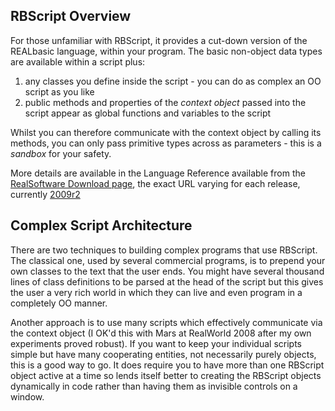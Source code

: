 ## RBScript Overview ##
For those unfamiliar with RBScript, it provides a cut-down version of the REALbasic language, within your program. The basic non-object data types are available within a script plus:
  1. any classes you define inside the script - you can do as complex an OO script as you like
  1. public methods and properties of the _context object_ passed into the script appear as global functions and variables to the script

Whilst you can therefore communicate with the context object by calling its methods, you can only pass primitive types across as parameters - this is a _sandbox_ for your safety.

More details are available in the Language Reference available from the [RealSoftware Download page](http://www.realsoftware.com/download/), the exact URL varying for each release, currently [2009r2](http://realsoftware.cachefly.net/REALbasic2009r2/LanguageReference.pdf)

## Complex Script Architecture ##
There are two techniques to building complex programs that use RBScript. The classical one, used by several commercial programs, is to prepend your own classes to the text that the user ends. You might have several thousand lines of class definitions to be parsed at the head of the script but this gives the user a very rich world in which they can live and even program in a completely OO manner.

Another approach is to use many scripts which effectively communicate via the context object (I OK'd this with Mars at RealWorld 2008 after my own experiments proved robust). If you want to keep your individual scripts simple but have many cooperating entities, not necessarily purely objects, this is a good way to go. It does require you to have more than one RBScript object active at a time so lends itself better to creating the RBScript objects dynamically in code rather than having them as invisible controls on a window.